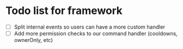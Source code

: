 # Todo list for framework

- [ ] Split internal events so users can have a more custom handler
- [ ] Add more permission checks to our command handler (cooldowns, ownerOnly, etc)